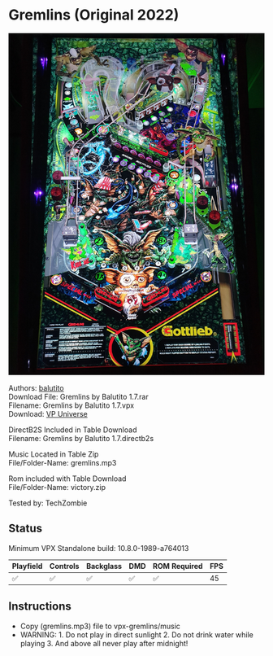 # Gremlins (Original 2022)

![Table Preview](../../images/vpx-gremlins.jpg)

Authors: [balutito](https://vpuniverse.com/profile/36070-balutito/)  
Download File: Gremlins by Balutito 1.7.rar  
Filename: Gremlins by Balutito 1.7.vpx  
Download: [VP Universe](https://vpuniverse.com/files/file/10546-gremlins-by-balutito)

DirectB2S Included in Table Download  
Filename: Gremlins by Balutito 1.7.directb2s

Music Located in Table Zip  
File/Folder-Name: gremlins.mp3

Rom included with Table Download  
File/Folder-Name: victory.zip

Tested by: TechZombie

## Status 

Minimum VPX Standalone build: 10.8.0-1989-a764013

| Playfield | Controls | Backglass | DMD | ROM Required | FPS | 
|-----------|----------|-----------|-----|--------------|-----|
| :white_check_mark: | :white_check_mark: | :white_check_mark: | :white_check_mark: | :white_check_mark: | 45 |

## Instructions

- Copy (gremlins.mp3) file to vpx-gremlins/music
- WARNING: 1. Do not play in direct sunlight 2. Do not drink water while playing 3. And above all never play after midnight!

